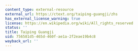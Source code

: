 ```yaml
---
content_type: external-resource
external_url: https://ctext.org/taiping-guangji/zhs
has_external_license_warning: true
license: https://en.wikipedia.org/wiki/All_rights_reserved
status: ''
title: Taiping Guangji
uid: 756581d5-465d-460f-ae1a-2f2eae19b4c8
wayback_url: ''
---
```

